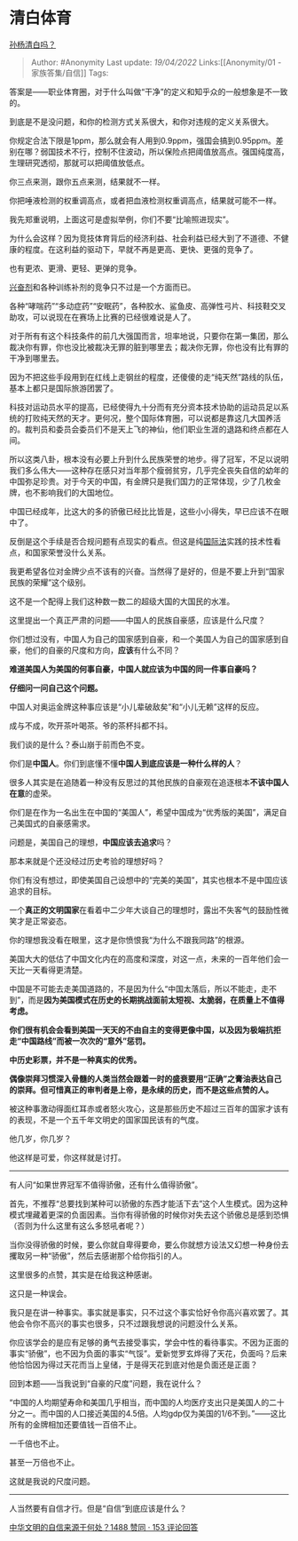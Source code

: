 # 清白体育
[孙杨清白吗？](https://www.zhihu.com/question/375389407/answer/1048049546)

> Author: #Anonymity
> Last update: *19/04/2022* 
> Links:[[Anonymity/01 - 家族答集/自信]]
> Tags:  


答案是——职业体育圈，对于什么叫做“干净”的定义和知乎众的一般想象是不一致的。

到底是不是没问题，和你的检测方式关系很大，和你对违规的定义关系很大。

你规定合法下限是1ppm，那么就会有人用到0.9ppm，强国会搞到0.95ppm。差别在哪？弱国技术不行，控制不住波动，所以保险点把阈值放高点。强国纯度高，生理研究透彻，那就可以把阈值放低点。

你三点来测，跟你五点来测，结果就不一样。

你把唾液检测的权重调高点，或者把血液检测权重调高点，结果就可能不一样。

我先郑重说明，上面这可是虚拟举例，你们不要“比喻照进现实”。

为什么会这样？因为竞技体育背后的经济利益、社会利益已经大到了不道德、不健康的程度。在这利益的驱动下，早就不再是更高、更快、更强的竞争了。

也有更浓、更滑、更轻、更弹的竞争。

[兴奋剂](https://www.zhihu.com/search?q=%E5%85%B4%E5%A5%8B%E5%89%82&search_source=Entity&hybrid_search_source=Entity&hybrid_search_extra=%7B%22sourceType%22%3A%22answer%22%2C%22sourceId%22%3A1048049546%7D)和各种训练补剂的竞争只不过是一个方面而已。

各种“哮喘药”“多动症药”“安眠药”，各种胶水、鲨鱼皮、高弹性弓片、科技鞋交叉助攻，可以说现在在赛场上比赛的已经很难说是人了。

对于所有有这个科技条件的前几大强国而言，坦率地说，只要你在第一集团，那么裁决你有罪，你也没比被裁决无罪的脏到哪里去；裁决你无罪，你也没有比有罪的干净到哪里去。

因为不把这些手段用到在红线上走钢丝的程度，还傻傻的走“纯天然”路线的队伍，基本上都只是国际旅游团罢了。

科技对运动员水平的提高，已经使得九十分而有充分资本技术协助的运动员足以系统的打败纯天然的天才。更何况，整个国际体育圈，可以说都是靠这几大国养活的。裁判员和委员会委员们不是天上飞的神仙，他们职业生涯的退路和终点都在人间。

所以这类八卦，根本没有必要上升到什么民族荣誉的地步。得了冠军，不足以说明我们多么伟大——这种存在感只对当年那个瘦弱贫穷，几乎完全丧失自信的幼年的中国弥足珍贵。对于今天的中国，有金牌只是我们国力的正常体现，少了几枚金牌，也不影响我们的大国地位。

中国已经成年，比这大的多的骄傲已经比比皆是，这些小小得失，早已应该不在眼中了。

反倒是这个手续是否合规问题有点现实的看点。但这是纯[国际法](https://www.zhihu.com/search?q=%E5%9B%BD%E9%99%85%E6%B3%95&search_source=Entity&hybrid_search_source=Entity&hybrid_search_extra=%7B%22sourceType%22%3A%22answer%22%2C%22sourceId%22%3A1048049546%7D)实践的技术性看点，和国家荣誉没什么关系。

我更希望各位对金牌少点不该有的兴奋。当然得了是好的，但是不要上升到“国家民族的荣耀”这个级别。

这不是一个配得上我们这种数一数二的超级大国的大国民的水准。

这里提出一个真正严肃的问题——中国人的民族自豪感，应该是什么尺度？

你们想过没有，中国人为自己的国家感到自豪，和一个美国人为自己的国家感到自豪，他们的自豪的尺度和方向，**应该**有什么不同？

**难道美国人为美国的何事自豪，中国人就应该为中国的同一件事自豪吗？**

**仔细问一问自己这个问题。**

中国人对奥运金牌这种事应该是“小儿辈破敌矣”和“小儿无赖”这样的反应。

成与不成，吹开茶叶喝茶。爷的茶杯抖都不抖。

我们谈的是什么？泰山崩于前而色不变。

你们是**中国人**。你们到底懂不懂**中国人到底应该是一种什么样的人**？

很多人其实是在追随着一种没有反思过的其他民族的自豪观在追逐根本**不该中国人在意**的虚荣。

你们是在作为一名出生在中国的“美国人”，希望中国成为“优秀版的美国”，满足自己美国式的自豪感需求。

问题是，美国自己的理想，**中国应该去追求**吗？

那本来就是个还没经过历史考验的理想好吗？

你们有没有想过，即使美国自己设想中的“完美的美国”，其实也根本不是中国应该追求的目标。

一个**真正的文明国家**在看着中二少年大谈自己的理想时，露出不失客气的鼓励性微笑才是正常姿态。

你的理想我没看在眼里，这才是你愤恨我“为什么不跟我同路”的根源。

美国大大的低估了中国文化内在的高度和深度，对这一点，未来的一百年他们会一天比一天看得更清楚。

中国是不可能去走美国道路的，不是因为什么“中国太落后，所以不能走，走不到”，而是**因为美国模式在历史的长期挑战面前太短视、太脆弱，在质量上不值得考虑。**

**你们很有机会会看到美国一天天的不由自主的变得更像中国，以及因为极端抗拒走“中国路线”而被一次次的“意外”惩罚。**

**中历史彩票，并不是一种真实的优秀。**

**偶像崇拜习惯深入骨髓的人类当然会跟着一时的盛衰要用“正确”之膏油表达自己的崇拜。但可惜真正的审判者是上帝，是永续的历史，而不是这些点赞的人。**

被这种事激动得面红耳赤或者怒火攻心，这是那些历史不超过三百年的国家才该有的表现，不是一个五千年文明史的国家国民该有的气度。

他几岁，你几岁？

他这样是可爱，你这样就是讨打。

---

有人问“如果世界冠军不值得骄傲，还有什么值得骄傲”。

首先，不推荐“总要找到某种可以骄傲的东西才能活下去”这个人生模式。因为这种模式埋藏着更深的负面因素。当你有得骄傲的时候你对失去这个骄傲总是感到恐惧（否则为什么这里有这么多怒吼者呢？）

当你没得骄傲的时候，要么你就自卑得要命，要么你就想方设法又幻想一种身份去攫取另一种“骄傲”，然后去感谢那个给你指引的人。

这里很多的点赞，其实是在给我这种感谢。

这只是一种误会。

我只是在讲一种事实。事实就是事实，只不过这个事实恰好令你高兴喜欢罢了。其他会令你不高兴的事实也很多，只不过跟我想说的问题没什么关系。

你应该学会的是应有足够的勇气去接受事实，学会中性的看待事实。不因为正面的事实“骄傲”，也不因为负面的事实“气馁”。爱新觉罗玄烨得了天花，负面吗？后来他恰恰因为得过天花而当上皇储，于是得天花到底对他是负面还是正面？

回到本题——当我说到“自豪的尺度”问题，我在说什么？

“中国的人均期望寿命和美国几乎相当，而中国的人均医疗支出只是美国人的二十分之一。而中国的人口接近美国的4.5倍。人均gdp仅为美国的1/6不到。”——这比所有的金牌相加还要值钱一百倍不止。

一千倍也不止。

甚至一万倍也不止。

这就是我说的尺度问题。

---

人当然要有自信才行。但是“自信”到底应该是什么？

[中华文明的自信来源于何处？1488 赞同 · 153 评论回答](https://www.zhihu.com/question/269905766/answer/510828072)